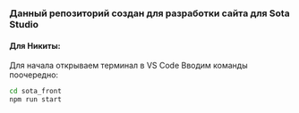 ### Данный репозиторий создан для разработки сайта для Sota Studio

#### Для Никиты:
Для начала открываем терминал в VS Code
Вводим команды поочередно:
```bash
cd sota_front
npm run start
```